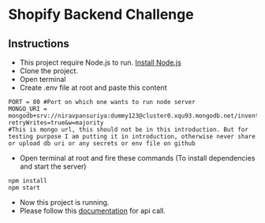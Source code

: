# Shopify Backend Challenge
## Instructions
- This project require Node.js to run. [Install Node.js](https://www.pluralsight.com/guides/getting-started-with-nodejs)
- Clone the project.
- Open terminal 
- Create .env file at root and paste this content
```
PORT = 80 #Port on which one wants to run node server
MONGO_URI = mongodb+srv://niravpansuriya:dummy123@cluster0.xqu93.mongodb.net/inventory_management?retryWrites=true&w=majority 
#This is mongo url, this should not be in this introduction. But for testing purpose I am putting it in introduction, otherwise never share or upload db uri or any secrets or env file on github
```
- Open terminal at root and fire these commands (To install dependencies and start the server)
```
npm install
npm start
```
- Now this project is running.
- Please follow this [documentation](https://documenter.getpostman.com/view/13275545/UVXokYmB) for api call.